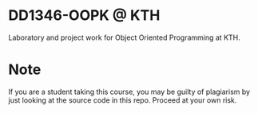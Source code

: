 # DD1346-OOPK @ KTH

Laboratory and project work for Object Oriented Programming at KTH.

# Note 
If you are a student taking this course, you may be guilty of plagiarism by just looking at the source code in this repo. Proceed at your own risk.
